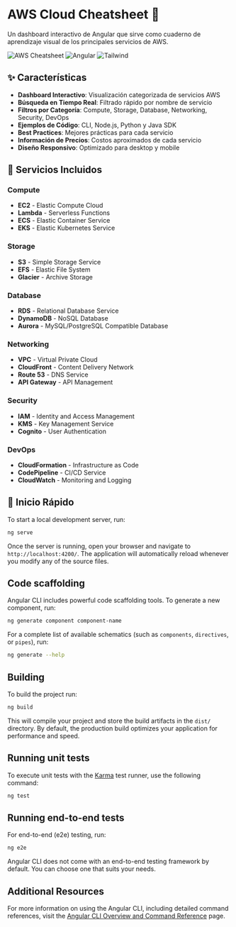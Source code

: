 # AWS Cloud Cheatsheet 🚀

Un dashboard interactivo de Angular que sirve como cuaderno de aprendizaje visual de los principales servicios de AWS.

![AWS Cheatsheet](https://img.shields.io/badge/AWS-Services-orange?style=for-the-badge&logo=amazon-aws)
![Angular](https://img.shields.io/badge/Angular-20-red?style=for-the-badge&logo=angular)
![Tailwind](https://img.shields.io/badge/Tailwind-CSS-blue?style=for-the-badge&logo=tailwind-css)

## ✨ Características

- **Dashboard Interactivo**: Visualización categorizada de servicios AWS
- **Búsqueda en Tiempo Real**: Filtrado rápido por nombre de servicio
- **Filtros por Categoría**: Compute, Storage, Database, Networking, Security, DevOps
- **Ejemplos de Código**: CLI, Node.js, Python y Java SDK
- **Best Practices**: Mejores prácticas para cada servicio
- **Información de Precios**: Costos aproximados de cada servicio
- **Diseño Responsivo**: Optimizado para desktop y mobile

## 📂 Servicios Incluidos

### Compute
- **EC2** - Elastic Compute Cloud
- **Lambda** - Serverless Functions
- **ECS** - Elastic Container Service
- **EKS** - Elastic Kubernetes Service

### Storage
- **S3** - Simple Storage Service
- **EFS** - Elastic File System
- **Glacier** - Archive Storage

### Database
- **RDS** - Relational Database Service
- **DynamoDB** - NoSQL Database
- **Aurora** - MySQL/PostgreSQL Compatible Database

### Networking
- **VPC** - Virtual Private Cloud
- **CloudFront** - Content Delivery Network
- **Route 53** - DNS Service
- **API Gateway** - API Management

### Security
- **IAM** - Identity and Access Management
- **KMS** - Key Management Service
- **Cognito** - User Authentication

### DevOps
- **CloudFormation** - Infrastructure as Code
- **CodePipeline** - CI/CD Service
- **CloudWatch** - Monitoring and Logging

## 🚀 Inicio Rápido

To start a local development server, run:

```bash
ng serve
```

Once the server is running, open your browser and navigate to `http://localhost:4200/`. The application will automatically reload whenever you modify any of the source files.

## Code scaffolding

Angular CLI includes powerful code scaffolding tools. To generate a new component, run:

```bash
ng generate component component-name
```

For a complete list of available schematics (such as `components`, `directives`, or `pipes`), run:

```bash
ng generate --help
```

## Building

To build the project run:

```bash
ng build
```

This will compile your project and store the build artifacts in the `dist/` directory. By default, the production build optimizes your application for performance and speed.

## Running unit tests

To execute unit tests with the [Karma](https://karma-runner.github.io) test runner, use the following command:

```bash
ng test
```

## Running end-to-end tests

For end-to-end (e2e) testing, run:

```bash
ng e2e
```

Angular CLI does not come with an end-to-end testing framework by default. You can choose one that suits your needs.

## Additional Resources

For more information on using the Angular CLI, including detailed command references, visit the [Angular CLI Overview and Command Reference](https://angular.dev/tools/cli) page.
